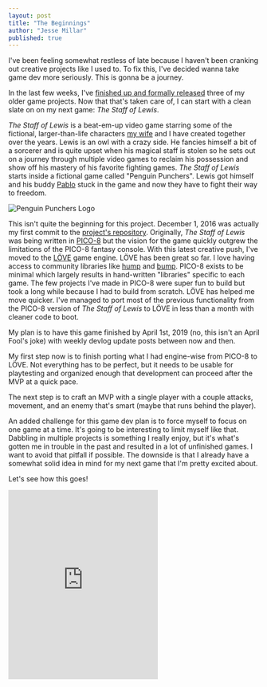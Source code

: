 ```yaml
---
layout: post
title: "The Beginnings"
author: "Jesse Millar"
published: true
---
```


I've been feeling somewhat restless of late because I haven't been cranking out creative projects like I used to. To fix this, I've decided wanna take game dev more seriously. This is gonna be a journey.

In the last few weeks, I've [finished up and formally released](https://jessemillar.itch.io/) three of my older game projects. Now that that's taken care of, I can start with a clean slate on on my next game: *The Staff of Lewis*.

*The Staff of Lewis* is a beat-em-up video game starring some of the fictional, larger-than-life characters [my wife](https://twitter.com/stephiemillar) and I have created together over the years. Lewis is an owl with a crazy side. He fancies himself a bit of a sorcerer and is quite upset when his magical staff is stolen so he sets out on a journey through multiple video games to reclaim his possession and show off his mastery of his favorite fighting games. *The Staff of Lewis* starts inside a fictional game called "Penguin Punchers". Lewis got himself and his buddy [Pablo](https://jessemillar.itch.io/crates) stuck in the game and now they have to fight their way to freedom.

![Penguin Punchers Logo]({{site.baseurl}}/images/penguin-punchers-logo.png)

This isn't quite the beginning for this project. December 1, 2016 was actually my first commit to the [project's repository](https://github.com/jessemillar/penguin-punchers). Originally, *The Staff of Lewis* was being written in [PICO-8](https://www.lexaloffle.com/pico-8.php) but the vision for the game quickly outgrew the limitations of the PICO-8 fantasy console. With this latest creative push, I've moved to the [LÖVE](https://love2d.org/) game engine. LÖVE has been great so far. I love having access to community libraries like [hump](https://hump.readthedocs.io/en/latest/index.html) and [bump](https://github.com/oniietzschan/bump-3dpd). PICO-8 exists to be minimal which largely results in hand-written "libraries" specific to each game. The few projects I've made in PICO-8 were super fun to build but took a long while because I had to build from scratch. LÖVE has helped me move quicker. I've managed to port most of the previous functionality from the PICO-8 version of *The Staff of Lewis* to LÖVE in less than a month with cleaner code to boot.

My plan is to have this game finished by April 1st, 2019 (no, this isn't an April Fool's joke) with weekly devlog update posts between now and then.

My first step now is to finish porting what I had engine-wise from PICO-8 to LÖVE. Not everything has to be perfect, but it needs to be usable for playtesting and organized enough that development can proceed after the MVP at a quick pace.

The next step is to craft an MVP with a single player with a couple attacks, movement, and an enemy that's smart (maybe that runs behind the player).

An added challenge for this game dev plan is to force myself to focus on one game at a time. It's going to be interesting to limit myself like that. Dabbling in multiple projects is something I really enjoy, but it's what's gotten me in trouble in the past and resulted in a lot of unfinished games. I want to avoid that pitfall if possible. The downside is that I already have a somewhat solid idea in mind for my next game that I'm pretty excited about.

Let's see how this goes!

<iframe src="https://open.spotify.com/embed/track/1LxkuDFjNbWlOcT3LCkR8l" width="300" height="380" frameborder="0" allowtransparency="true" allow="encrypted-media"></iframe>
